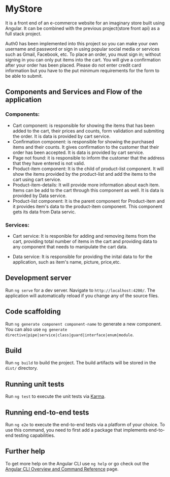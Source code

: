 # MyStore

It is a front end of an e-commerce website for an imaginary store built using Angular.
It can be combined with the previous project(store front api) as a full stack project.

Auth0 has been implemented into this project so you can make your own username and password or sign in using popular social media or services such as Gmail, Facebook, etc.
To place an order, you must sign in; without signing in you can only put items into the cart. You will give a confirmation after your order has been placed. Please do not enter credit card information but you have to the put minimum requirements for the form to be able to submit.

## Components and Services and Flow of the application

### Components:

- Cart component: is responsible for showing the items that has been added to the cart, their prices and counts, form validation and submiting the order. It is data is provided by cart service.
- Confirmation component: is responsible for showing the purchased items and their counts. It gives confirmation to the customer that their order has been accepted. It is data is provided by cart service.
- Page not found: it is responsible to inform the customer that the address that they have entered is not valid.
- Product-item component: It is the child of product-list component. It will show the items provided by the product-list and add the items to the cart using cart service.
- Product-item-details: It will provide more information about each item. Items can be add to the cart through this component as well. It is data is provided by Data service.
- Product-list component: It is the parent component for Product-item and it provides item's data to the product-item component. This component gets its data from Data servic.

### Services:

- Cart service: It is responible for adding and removing items from the cart, providing total number of items in the cart and providing data to any component that needs to manipulate the cart data.

- Data service: It is responsible for providing the inital data to for the application, such as item's name, picture, price,etc.

## Development server

Run `ng serve` for a dev server. Navigate to `http://localhost:4200/`. The application will automatically reload if you change any of the source files.

## Code scaffolding

Run `ng generate component component-name` to generate a new component. You can also use `ng generate directive|pipe|service|class|guard|interface|enum|module`.

## Build

Run `ng build` to build the project. The build artifacts will be stored in the `dist/` directory.

## Running unit tests

Run `ng test` to execute the unit tests via [Karma](https://karma-runner.github.io).

## Running end-to-end tests

Run `ng e2e` to execute the end-to-end tests via a platform of your choice. To use this command, you need to first add a package that implements end-to-end testing capabilities.

## Further help

To get more help on the Angular CLI use `ng help` or go check out the [Angular CLI Overview and Command Reference](https://angular.io/cli) page.
